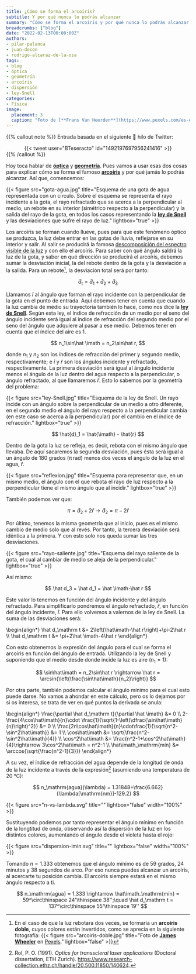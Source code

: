```yaml
---
title: ¿Cómo se forma el arcoíris?
subtitle: Y por qué nunca lo podrás alcanzar
summary: "Cómo se forma el arcoíris y por qué nunca lo podrás alcanzar."
breadcrumbs: ["blog"]
date: "2022-02-13T00:00:00Z"
authors:
- pilar-palanca
- juan-docon
- rodrigo-alcaraz-de-la-osa
tags:
- blog
- óptica
- geometría
- arcoíris
- dispersión
- ley-Snell
categories:
- Física
image:
  placement: 3
  caption: "Foto de [**Frans Van Heerden**](https://www.pexels.com/es-es/@frans-van-heerden-201846) en [Pexels](https://www.pexels.com/es-es/)"
---
```


{{% callout note %}}
Entrada basada en el siguiente 🧵 hilo de Twitter:
<div align="center">
{{< tweet user="BTeseracto" id="1492197697956241416" >}}
</div>
{{% /callout %}}

Hoy toca hablar de [**óptica**](https://es.wikipedia.org/wiki/Óptica) y [**geometría**](https://es.wikipedia.org/wiki/Geometr%C3%ADa). Pues vamos a usar esas dos cosas para explicar cómo se forma el famoso [**arcoíris**](https://es.wikipedia.org/wiki/Arco%C3%ADris) y por qué jamás lo podrás alcanzar. Así que, comencemos:

{{< figure src="gota-agua.jpg" title="Esquema de una gota de agua representada con un círculo. Sobre el esquema se representa el rayo incidente a la gota, el rayo refractado que se acerca a la perpendicular al medio, un rebote en su interior (simétrico respecto a la perpendicular) y la salida del rayo de la gota, en todos los casos representando la [**ley de Snell**](https://es.wikipedia.org/wiki/Ley_de_Snell) y las desviaciones que sufre el rayo de luz." lightbox="true" >}}

Los arcoíris se forman cuando llueve, pues para que este fenómeno óptico se produzca, la luz debe entrar en las gotas de lluvia, reflejarse en su interior y salir. Al salir se producirá la famosa [descomposición del espectro visible de la luz](https://es.wikipedia.org/wiki/Dispersión_refractiva) y con ello el arcoíris. Para saber con qué ángulo saldrá la luz de la gota, y saber en qué dirección se producirá el arcoíris, debemos sumar la desviación inicial, la del rebote dentro de la gota y la desviación a la salida. Para un rebote[^1], la desviación total será por tanto:

[^1]: En el caso de que la luz rebotara dos veces, se formaría un **arcoíris doble**, cuyos colores están invertidos, como se aprecia en la siguiente fotografía:
  {{< figure src="arcoiris-doble.jpg" title="Foto de [**James Wheeler**](https://www.pexels.com/es-es/@souvenirpixels) en [Pexels](https://www.pexels.com/es-es/)." lightbox="false" >}}

$$
\hat{d}_\mathrm t = \hat{d}_1 + \hat{d}_2 + \hat{d}_3
$$

Llamamos *i&#770;* al ángulo que forman el rayo incidente con la perpendicular de la gota en el punto de entrada. Aquí debemos tener en cuenta que cuando la luz cambia de medio su trayectoria también lo hace, como nos dice la [**ley de Snell**](https://es.wikipedia.org/wiki/Ley_de_Snell). Según esta ley, el índice de refracción de un medio por el seno del ángulo incidente será igual al índice de refracción del segundo medio por el seno del ángulo que adquiere al pasar a ese medio. Debemos tener en cuenta que el índice del aire es 1.

$$
n_1\sin\hat \imath = n_2\sin\hat r,
$$

donde $n_1$ y $n_2$ son los índices de refracción del primer y segundo medio, respectivamente; e *i&#770;* y *r&#770;* son los ángulos incidente y refractado, respectivamente. La primera desviación será igual al ángulo incidente menos el ángulo de la luz dentro del agua respecto a la perpendicular, o ángulo refractado, al que llamaremos *r&#770;*. Esto lo sabemos por la geometría del problema:

{{< figure src="ley-Snell.jpg" title="Esquema de la ley de Snell. Un rayo incide con un ángulo sobre la perpendicular de un medio a otro diferente, en el segundo medio el ángulo del rayo respecto a la perpendicular cambia (en este caso se acerca a la perpendicular) por el cambio en el índice de refracción." lightbox="true" >}}

$$
\hat{d}_1 = \hat{\imath} - \hat{r}
$$

Dentro de la gota la luz se refleja, es decir, rebota con el mismo ángulo que llevaba. De aquí sacaremos la segunda desviación, pues ésta será igual a un ángulo de 180 grados (π&thinsp;rad) menos dos veces el ángulo de la luz en el agua, *r&#770;*.

{{< figure src="reflexion.jpg" title="Esquema para representar que, en un mismo medio, el ángulo con el que rebota el rayo de luz respecto a la perpendicular tiene el mismo ángulo que al incidir." lightbox="true" >}}

También podemos ver que:

$$
\pi = \hat d_2 + 2\hat r \rightarrow \hat d_2 = \pi-2\hat r
$$

Por último, tenemos la misma geometría que al inicio, pues es el mismo cambio de medio solo que al revés. Por tanto, la tercera desviación será idéntica a la primera. Y con esto solo nos queda sumar las tres desviaciones.

{{< figure src="rayo-saliente.jpg" title="Esquema del rayo saliente de la gota, el cual al cambiar de medio se aleja de la perpendicular." lightbox="true" >}}

Así mismo:

$$
\hat d_3 = \hat d_1 = \hat \imath-\hat r
$$

Este valor lo tenemos en función del ángulo incidente y del ángulo refractado. Para simplificarlo pondremos el ángulo refractado, *r&#770;*, en función del ángulo incidente, *i&#770;*. Para ello volvemos a valernos de la ley de Snell. La suma de las desviaciones será:

\begin{align*}
\hat d_\mathrm t &= 2\left(\hat\imath-\hat r\right)+\pi-2\hat r \\\\
\hat d_\mathrm t &= \pi+2\hat \imath-4\hat r
\end{align*}

Con esto obtenemos la expresión del ángulo para el cual se forma el arcoíris en función del ángulo de entrada. Utilizando la ley de Snell y suponiendo que el medio desde donde incide la luz es aire ($n_1=1$):

$$
\sin\hat\imath = n_2\sin\hat r \rightarrow \hat r = \arcsin{\left(\frac{\sin\hat\imath}{n_2}\right)}
$$

Por otra parte, también podemos calcular el ángulo mínimo para el cual esto puede darse. No vamos a ahondar en este cálculo, pero os lo dejamos por si os interesa, se trata de ver en qué puntos la derivada se anula:

\begin{align*}
\frac{\partial \hat d_\mathrm t}{\partial \hat \imath} &= 0 \\\\
2-\frac{4\cos\hat\imath}{n}\cdot \frac{1}{\sqrt{1-\left(\dfrac{\sin\hat\imath}{n}\right)^2}} &= 0 \\\\
\frac{2n\cos\hat\imath}{n}\cdot\frac{1}{\sqrt{n^2-\sin^2\hat\imath}} &= 1 \\\\
\cos\hat\imath &= \sqrt{\frac{n^2-\sin^2\hat\imath}{4}} \\\\
\cos^2\hat\imath &= \frac{n^2-1+\cos^2\hat\imath}{4}\rightarrow 3\cos^2\hat\imath = n^2-1 \\\\
\hat\imath_\mathrm{mín} &= \arccos{\sqrt{\frac{n^2-1}{3}}}
\end{align*}

A su vez, el índice de refracción del agua depende de la longitud de onda de la luz incidente a través de la expresión[^2] (asumiendo una temperatura de 20 &deg;C):

[^2]: Rol, P. O. (1991). *Optics for transscleral laser applications* (Doctoral dissertation, ETH Zurich). https://www.research-collection.ethz.ch/handle/20.500.11850/140624.

$$
n_\mathrm{agua}(\lambda) = 1.31848+\frac{6.662}{\lambda[\mathrm{nm}]-129.2}
$$

{{< figure src="n-vs-lambda.svg" title="" lightbox="false" width="100%" >}}

Sustituyendo podemos por tanto representar el ángulo mínimo en función de la longtitud de onda, observando así la dispersión de la luz en los distintos colores, aumentando el ángulo desde el violeta hasta el rojo:

{{< figure src="dispersion-imin.svg" title="" lightbox="false" width="100%" >}}

Tomando $n = 1.333$ obtenemos que el ángulo mínimo es de 59 grados, 24 minutos y 38 segundos de arco. Por eso nunca puedes alcanzar un arcoíris, al acercarte tu posición cambia. El arcoíris siempre estará en el mismo ángulo respecto a ti.

$$
n_\mathrm{agua} = 1.333 \rightarrow \hat\imath_\mathrm{mín} = 59^\circ\thinspace 24'\thinspace 38'';\quad \hat d_\mathrm t = 137^\circ\thinspace 55'\thinspace 19''
$$